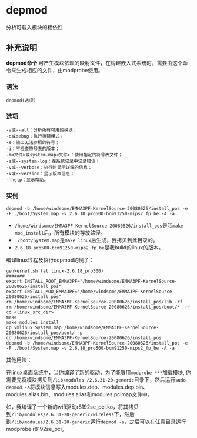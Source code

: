 depmod
===

分析可载入模块的相依性

## 补充说明

**depmod命令** 可产生模块依赖的映射文件，在构建嵌入式系统时，需要由这个命令来生成相应的文件，由modprobe使用。

###  语法

```shell
depmod(选项)
```

###  选项

```shell
-a或--all：分析所有可用的模块；
-d或debug：执行排错模式；
-e：输出无法参照的符号；
-i：不检查符号表的版本；
-m<文件>或system-map<文件>：使用指定的符号表文件；
-s或--system-log：在系统记录中记录错误；
-v或--verbose：执行时显示详细的信息；
-V或--version：显示版本信息；
--help：显示帮助。
```

###  实例

```shell
depmod -b /home/windsome/EMMA3PF-KernelSource-20080626/install_pos -e -F ./boot/System.map -v 2.6.18_pro500-bcm91250-mips2_fp_be -A -a
```

*   `/home/windsome/EMMA3PF-KernelSource-20080626/install_pos`是我`make mod_install`后，所有模块的存放路径。
*   `./boot/System.map`是`make linux`后生成，我拷贝到此目录的。
*   `2.6.18_pro500-bcm91250-mips2_fp_be`是我build的linux的版本。

编译linux过程及执行depmod的例子：

```shell
genkernel.sh (at linux-2.6.18_pro500)
#######
export INSTALL_ROOT_EMMA3PF="/home/windsome/EMMA3PF-KernelSource-20080626/install_pos"
export INSTALL_MOD_EMMA3PF="/home/windsome/EMMA3PF-KernelSource-20080626/install_pos"
rm /home/windsome/EMMA3PF-KernelSource-20080626/install_pos/lib -rf
rm /home/windsome/EMMA3PF-KernelSource-20080626/install_pos/boot/* -rf
cd <linux_src_dir>
make
make modules_install
cp vmlinux System.map /home/windsome/EMMA3PF-KernelSource-20080626/install_pos/boot/ -p
cd /home/windsome/EMMA3PF-KernelSource-20080626/install_pos
depmod -b /home/windsome/EMMA3PF-KernelSource-20080626/install_pos -e -F ./boot/System.map -v 2.6.18_pro500-bcm91250-mips2_fp_be -A -a
```

其他用法：

在linux桌面系统中，当你编译了新的驱动，为了能够用`modprobe ***`加载模块, 你需要先将模块拷贝到`/lib/modules /2.6.31-20-generic`目录下，然后运行`sudo depmod -a`将模块信息写入modules.dep、modules.dep.bin、modules.alias.bin、modules.alias和modules.pcimap文件中。

如，我编译了一个新的wifi驱动r8192se_pci.ko，将其拷贝到`/lib/modules/2.6.31-20-generic/wireless`下，然后到`/lib/modules/2.6.31-20-generic`运行`depmod -a`，之后可以在任意目录运行modprobe r8192se_pci。


<!-- Linux命令行搜索引擎：https://jaywcjlove.github.io/linux-command/ -->